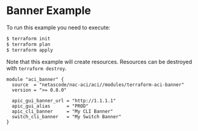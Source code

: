 <!-- BEGIN_TF_DOCS -->
# Banner Example

To run this example you need to execute:

```bash
$ terraform init
$ terraform plan
$ terraform apply
```

Note that this example will create resources. Resources can be destroyed with `terraform destroy`.

```hcl
module "aci_banner" {
  source  = "netascode/nac-aci/aci//modules/terraform-aci-banner"
  version = ">= 0.8.0"

  apic_gui_banner_url = "http://1.1.1.1"
  apic_gui_alias      = "PROD"
  apic_cli_banner     = "My CLI Banner"
  switch_cli_banner   = "My Switch Banner"
}
```
<!-- END_TF_DOCS -->